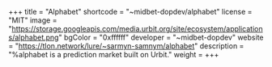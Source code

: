 +++
title = "Alphabet"
shortcode = "~midbet-dopdev/alphabet"
license = "MIT"
image = "https://storage.googleapis.com/media.urbit.org/site/ecosystem/applications/alphabet.png"
bgColor = "0xffffff"
developer = "~midbet-dopdev"
website = "https://tlon.network/lure/~sarmyn-samnym/alphabet"
description = "%alphabet is a prediction market built on Urbit."
weight = 
+++

